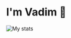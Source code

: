 # I'm Vadim 👋

<img alt="My stats" src="https://github-readme-stats.vercel.app/api?username=aso-off&show_icons=true&theme=dracula"/>

<img alt="" src="https://github-readme-stats.vercel.app/api/top-langs/?username=aso-off&layout=compact&theme=dracula"/>
